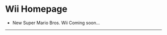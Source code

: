# Wii Homepage

- New Super Mario Bros. Wii Coming soon...

***
<!-- Return to: [[Home]](/index) [[Games]](/Games/Home) -->